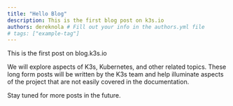 ```yaml
---
title: "Hello Blog"
description: This is the first blog post on k3s.io
authors: dereknola # Fill out your info in the authors.yml file
# tags: ["example-tag"]
---
```



This is the first post on blog.k3s.io

<!-- everything above is seen in the snippet on the main blog page. The truncate tag below hides the rest -->

<!-- truncate -->

We will explore aspects of K3s, Kubernetes, and other related topics. These long form posts will be written by the K3s team and help illuminate aspects of the project that are not easily covered in the documentation.

Stay tuned for more posts in the future.
